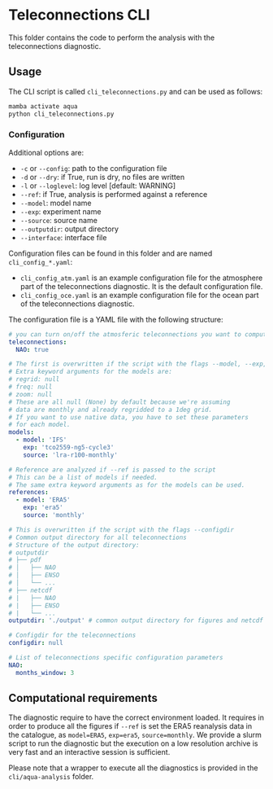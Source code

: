 # Teleconnections CLI

This folder contains the code to perform the analysis with the teleconnections diagnostic.

## Usage

The CLI script is called `cli_teleconnections.py` and can be used as follows:

```bash
mamba activate aqua
python cli_teleconnections.py
```

### Configuration

Additional options are:
-  `-c` or `--config`: path to the configuration file
-  `-d` or `--dry`: if True, run is dry, no files are written
-  `-l` or `--loglevel`: log level [default: WARNING]
-  `--ref`: if True, analysis is performed against a reference
-  `--model`: model name
-  `--exp`: experiment name
-  `--source`: source name
-  `--outputdir`: output directory
-  `--interface`: interface file

Configuration files can be found in this folder and are named `cli_config_*.yaml`:
- `cli_config_atm.yaml` is an example configuration file for the atmosphere part of the teleconnections diagnostic. It is the default configuration file.
- `cli_config_oce.yaml` is an example configuration file for the ocean part of the teleconnections diagnostic.

The configuration file is a YAML file with the following structure:

```yaml
# you can turn on/off the atmosferic teleconnections you want to compute
teleconnections:
  NAO: true

# The first is overwritten if the script with the flags --model, --exp, --source
# Extra keyword arguments for the models are:
# regrid: null
# freq: null
# zoom: null
# These are all null (None) by default because we're assuming
# data are monthly and already regridded to a 1deg grid.
# If you want to use native data, you have to set these parameters
# for each model.
models:
  - model: 'IFS'
    exp: 'tco2559-ng5-cycle3'
    source: 'lra-r100-monthly'

# Reference are analyzed if --ref is passed to the script
# This can be a list of models if needed.
# The same extra keyword arguments as for the models can be used.
references:
  - model: 'ERA5'
    exp: 'era5'
    source: 'monthly'

# This is overwritten if the script with the flags --configdir
# Common output directory for all teleconnections
# Structure of the output directory:
# outputdir
# ├── pdf
# │   ├── NAO
# │   ├── ENSO
# │   └── ...
# ├── netcdf
# |   ├── NAO
# |   ├── ENSO
# |   └── ...
outputdir: './output' # common output directory for figures and netcdf files

# Configdir for the teleconnections
configdir: null

# List of teleconnections specific configuration parameters
NAO:
  months_window: 3
```

## Computational requirements

The diagnostic require to have the correct environment loaded.
It requires in order to produce all the figures if `--ref` is set the ERA5 reanalysis data in the catalogue, as `model=ERA5`, `exp=era5`, `source=monthly`.
We provide a slurm script to run the diagnostic but the execution on a low resolution archive is very fast and an interactive session is sufficient.

Please note that a wrapper to execute all the diagnostics is provided in the `cli/aqua-analysis` folder.